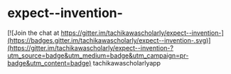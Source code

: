 # expect--invention-

[![Join the chat at https://gitter.im/tachikawascholarly/expect--invention-](https://badges.gitter.im/tachikawascholarly/expect--invention-.svg)](https://gitter.im/tachikawascholarly/expect--invention-?utm_source=badge&utm_medium=badge&utm_campaign=pr-badge&utm_content=badge)
tachikawascholarlyapp
